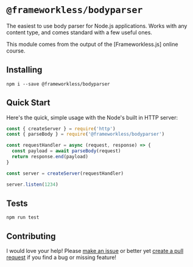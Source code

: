 # `@frameworkless/bodyparser`

The easiest to use body parser for Node.js applications. Works with any content type, and comes standard with a few useful ones.

This module comes from the output of the [Frameworkless.js] online course.

## Installing

```
npm i --save @frameworkless/bodyparser
```

## Quick Start

Here's the quick, simple usage with the Node's built in HTTP server:

```js
const { createServer } = require('http')
const { parseBody } = require('@frameworkless/bodyparser')

const requestHandler = async (request, response) => {
  const payload = await parseBody(request)
  return response.end(payload)
}

const server = createServer(requestHandler)

server.listen(1234)
```

## Tests

```
npm run test
```

## Contributing

I would love your help! Please [make an issue](https://github.com/frameworkless-js/bodyparser/issues) or better yet [create a pull request](https://github.com/frameworkless-js/bodyparser/pulls) if you find a bug or missing feature!
